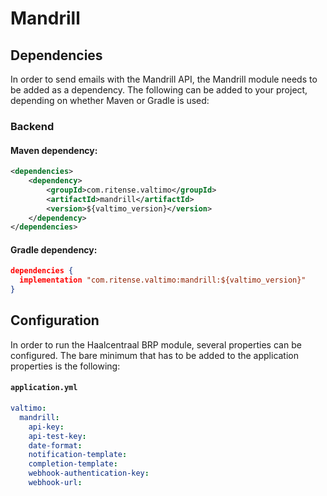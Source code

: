 # Mandrill

## Dependencies

In order to send emails with the Mandrill API, the Mandrill module needs to be added as a dependency. The
following can be added to your project, depending on whether Maven or Gradle is used:

### Backend

#### Maven dependency:
```xml
<dependencies>
    <dependency>
        <groupId>com.ritense.valtimo</groupId>
        <artifactId>mandrill</artifactId>
        <version>${valtimo_version}</version>
    </dependency>
</dependencies>
```

#### Gradle dependency:
```json
dependencies {
  implementation "com.ritense.valtimo:mandrill:${valtimo_version}"
}
```

## Configuration

In order to run the Haalcentraal BRP module, several properties can be configured. The bare minimum that has to be added to the
application properties is the following:

#### **`application.yml`**
```yaml
valtimo:
  mandrill:
    api-key:
    api-test-key:
    date-format:
    notification-template:
    completion-template:
    webhook-authentication-key:
    webhook-url:
```
